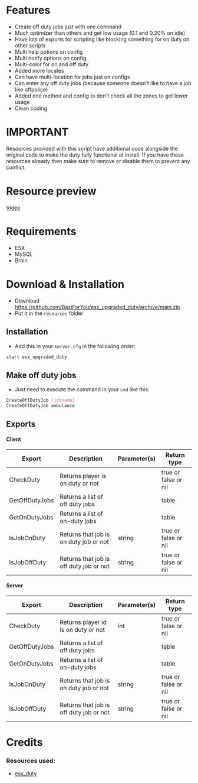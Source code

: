 # Features
- Create off duty jobs just with one command
- Much optimizer than others and get low usage (0.1 and 0.20% on idle)
- Have lots of exports for scripting like blocking something for on duty on other scripts
- Multi help options on config
- Multi notify options on config
- Multi-color for on and off duty
- Added more locates
- Can have multi-location for jobs just on configs
- Can enter any off duty jobs (because someone doesn't like to have a job like offpolice)
- Added one method and config to don't check all the zones to get lower usage
- Clean coding

# IMPORTANT

Resources provided with this script have additional code alongside the original code to make the duty fully functional at install. If you have these resources already then make sure to remove or disable them to prevent any conflict.

# Resource preview
[Video](https://streamable.com/gv66i1)

# Requirements
- ESX
- MySQL
- Brain

# Download & Installation

- Download https://github.com/BaziForYou/esx_upgraded_duty/archive/main.zip
- Put it in the `resources` folder 

## Installation	
- Add this in your `server.cfg` in the following order:
```bash
start esx_upgraded_duty
```

## Make off duty jobs	
- Just need to execute the command in your `cmd` like this:
```bash
CreateOffDutyJob [jobname]
CreateOffDutyJob ambulance
```

## Exports	
#### Client

| Export                         | Description                               | Parameter(s)  | Return type          |
|--------------------------------|-------------------------------------------|---------------|----------------------|
| CheckDuty                      | Returns player is on duty or not          |               | true or false or nil |
| GetOffDutyJobs                 | Returns a list of off duty jobs           |               | table                |
| GetOnDutyJobs                  | Returns a list of on-duty jobs            |               | table                |
| IsJobOnDuty                    | Returns that job is on duty job or not    | string        | true or false or nil |
| IsJobOffDuty                   | Returns that job is off duty job or not   | string        | true or false or nil |

#### Server

| Export                         | Description                               | Parameter(s)  | Return type          |
|--------------------------------|-------------------------------------------|---------------|----------------------|
| CheckDuty                      | Returns player id is on duty or not       | int           | true or false or nil |
| GetOffDutyJobs                 | Returns a list of off duty jobs           |               | table                |
| GetOnDutyJobs                  | Returns a list of on-duty jobs            |               | table                |
| IsJobOnDuty                    | Returns that job is on duty job or not    | string        | true or false or nil |
| IsJobOffDuty                   | Returns that job is off duty job or not   | string        | true or false or nil |



# Credits

###  Resources used:
- [esx_duty](https://github.com/qalle-git/esx_duty)
